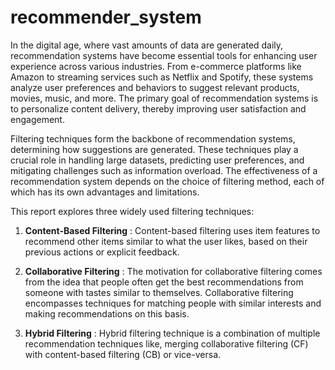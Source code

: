 # recommender_system
In the digital age, where vast amounts of data are generated daily, recommendation systems have become essential tools for enhancing user experience across various industries. From e-commerce platforms like Amazon to streaming services such as Netflix and Spotify, these systems analyze user preferences and behaviors to suggest relevant products, movies, music, and more. The primary goal of recommendation systems is to personalize content delivery, thereby improving user satisfaction and engagement.<br>

Filtering techniques form the backbone of recommendation systems, determining how suggestions are generated. These techniques play a crucial role in handling large datasets, predicting user preferences, and mitigating challenges such as information overload. The effectiveness of a recommendation system depends on the choice of filtering method, each of which has its own advantages and limitations.

This report explores three widely used filtering techniques:
1.	**Content-Based Filtering** :  Content-based filtering uses item features to recommend other items similar to what the user likes, based on their previous actions or explicit feedback. 

2.	**Collaborative Filtering** : The motivation for collaborative filtering comes from the idea that people often get the best recommendations from someone with tastes similar to themselves. Collaborative filtering encompasses techniques for matching people with similar interests and making recommendations on this basis.

3.	**Hybrid Filtering** : Hybrid filtering technique is a combination of multiple recommendation techniques like, merging collaborative filtering (CF) with content-based filtering (CB) or vice-versa.
